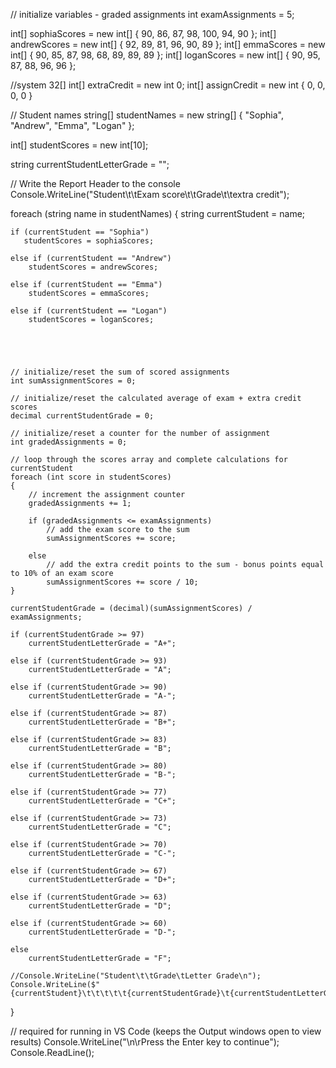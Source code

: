 // initialize variables - graded assignments
int examAssignments = 5;

int[] sophiaScores = new int[] { 90, 86, 87, 98, 100, 94, 90 };
int[] andrewScores = new int[] { 92, 89, 81, 96, 90, 89 };
int[] emmaScores = new int[] { 90, 85, 87, 98, 68, 89, 89, 89 };
int[] loganScores = new int[] { 90, 95, 87, 88, 96, 96 };

//system 32[]
int[] extraCredit = new int 0;
int[] assignCredit = new int { 0, 0, 0, 0 }

// Student names
string[] studentNames = new string[] { "Sophia", "Andrew", "Emma", "Logan" };



int[] studentScores = new int[10];

string currentStudentLetterGrade = "";

// Write the Report Header to the console
Console.WriteLine("Student\t\tExam score\t\tGrade\t\textra credit");

foreach (string name in studentNames)
{
    string currentStudent = name;

    if (currentStudent == "Sophia")
       studentScores = sophiaScores;

    else if (currentStudent == "Andrew")
        studentScores = andrewScores;

    else if (currentStudent == "Emma")
        studentScores = emmaScores;

    else if (currentStudent == "Logan")
        studentScores = loganScores;
    


    
    
    // initialize/reset the sum of scored assignments
    int sumAssignmentScores = 0;

    // initialize/reset the calculated average of exam + extra credit scores
    decimal currentStudentGrade = 0;

    // initialize/reset a counter for the number of assignment 
    int gradedAssignments = 0;

    // loop through the scores array and complete calculations for currentStudent
    foreach (int score in studentScores)
    {
        // increment the assignment counter
        gradedAssignments += 1;

        if (gradedAssignments <= examAssignments)
            // add the exam score to the sum
            sumAssignmentScores += score;

        else
            // add the extra credit points to the sum - bonus points equal to 10% of an exam score
            sumAssignmentScores += score / 10;
    }

    currentStudentGrade = (decimal)(sumAssignmentScores) / examAssignments;

    if (currentStudentGrade >= 97)
        currentStudentLetterGrade = "A+";

    else if (currentStudentGrade >= 93)
        currentStudentLetterGrade = "A";

    else if (currentStudentGrade >= 90)
        currentStudentLetterGrade = "A-";

    else if (currentStudentGrade >= 87)
        currentStudentLetterGrade = "B+";

    else if (currentStudentGrade >= 83)
        currentStudentLetterGrade = "B";

    else if (currentStudentGrade >= 80)
        currentStudentLetterGrade = "B-";

    else if (currentStudentGrade >= 77)
        currentStudentLetterGrade = "C+";

    else if (currentStudentGrade >= 73)
        currentStudentLetterGrade = "C";

    else if (currentStudentGrade >= 70)
        currentStudentLetterGrade = "C-";

    else if (currentStudentGrade >= 67)
        currentStudentLetterGrade = "D+";

    else if (currentStudentGrade >= 63)
        currentStudentLetterGrade = "D";

    else if (currentStudentGrade >= 60)
        currentStudentLetterGrade = "D-";

    else
        currentStudentLetterGrade = "F";

    //Console.WriteLine("Student\t\tGrade\tLetter Grade\n");
    Console.WriteLine($"{currentStudent}\t\t\t\t\t{currentStudentGrade}\t{currentStudentLetterGrade}\t");
}

// required for running in VS Code (keeps the Output windows open to view results)
Console.WriteLine("\n\rPress the Enter key to continue");
Console.ReadLine();

